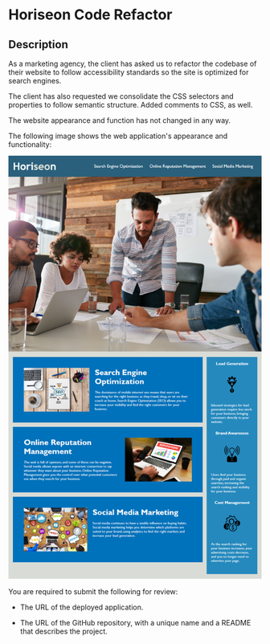 # Horiseon Code Refactor

## Description

As a marketing agency, the client has asked us to refactor the codebase of their website to follow accessibility standards so the site is optimized for search engines.

The client has also requested we consolidate the CSS selectors and properties to follow semantic structure. Added comments to CSS, as well.

The website appearance and function has not changed in any way. 

The following image shows the web application's appearance and functionality:

![The Horiseon webpage includes a navigation bar, a header image, and cards with text and images at the bottom of the page.](./assets/images/01-html-css-git-homework-demo.png)


You are required to submit the following for review:

* The URL of the deployed application.

* The URL of the GitHub repository, with a unique name and a README that describes the project.
